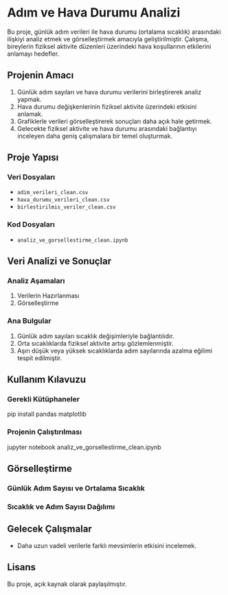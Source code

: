 
# Adım ve Hava Durumu Analizi

Bu proje, günlük adım verileri ile hava durumu (ortalama sıcaklık) arasındaki ilişkiyi analiz etmek ve görselleştirmek amacıyla geliştirilmiştir. Çalışma, bireylerin fiziksel aktivite düzenleri üzerindeki hava koşullarının etkilerini anlamayı hedefler.

## Projenin Amacı

1. Günlük adım sayıları ve hava durumu verilerini birleştirerek analiz yapmak.
2. Hava durumu değişkenlerinin fiziksel aktivite üzerindeki etkisini anlamak.
3. Grafiklerle verileri görselleştirerek sonuçları daha açık hale getirmek.
4. Gelecekte fiziksel aktivite ve hava durumu arasındaki bağlantıyı inceleyen daha geniş çalışmalara bir temel oluşturmak.

## Proje Yapısı

### Veri Dosyaları

- `adim_verileri_clean.csv`
- `hava_durumu_verileri_clean.csv`
- `birlestirilmis_veriler_clean.csv`

### Kod Dosyaları

- `analiz_ve_gorsellestirme_clean.ipynb`

## Veri Analizi ve Sonuçlar

### Analiz Aşamaları

1. Verilerin Hazırlanması
2. Görselleştirme

### Ana Bulgular

1. Günlük adım sayıları sıcaklık değişimleriyle bağlantılıdır.
2. Orta sıcaklıklarda fiziksel aktivite artışı gözlemlenmiştir.
3. Aşırı düşük veya yüksek sıcaklıklarda adım sayılarında azalma eğilimi tespit edilmiştir.

## Kullanım Kılavuzu

### Gerekli Kütüphaneler

pip install pandas matplotlib

### Projenin Çalıştırılması

jupyter notebook analiz_ve_gorsellestirme_clean.ipynb

## Görselleştirme

### Günlük Adım Sayısı ve Ortalama Sıcaklık

### Sıcaklık ve Adım Sayısı Dağılımı

## Gelecek Çalışmalar

- Daha uzun vadeli verilerle farklı mevsimlerin etkisini incelemek.

## Lisans

Bu proje, açık kaynak olarak paylaşılmıştır.
